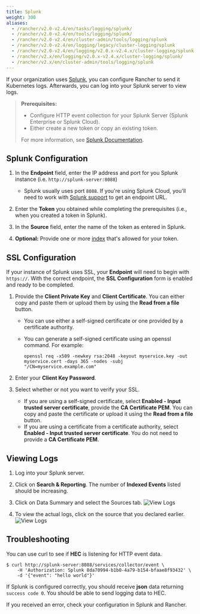 ```yaml
---
title: Splunk
weight: 300
aliases:
  - /rancher/v2.0-v2.4/en/tasks/logging/splunk/
  - /rancher/v2.0-v2.4/en/tools/logging/splunk/
  - /rancher/v2.0-v2.4/en/cluster-admin/tools/logging/splunk
  - /rancher/v2.0-v2.4/en/logging/legacy/cluster-logging/splunk
  - /rancher/v2.0-v2.4/en/logging/v2.0.x-v2.4.x/cluster-logging/splunk
  - /rancher/v2.x/en/logging/v2.0.x-v2.4.x/cluster-logging/splunk/
  - /rancher/v2.x/en/cluster-admin/tools/logging/splunk
---
```


If your organization uses [Splunk](https://www.splunk.com/), you can configure Rancher to send it Kubernetes logs. Afterwards, you can log into your Splunk server to view logs.

>**Prerequisites:**
>
>- Configure HTTP event collection for your Splunk Server (Splunk Enterprise or Splunk Cloud).
>- Either create a new token or copy an existing token.
>
>For more information, see [Splunk Documentation](http://docs.splunk.com/Documentation/Splunk/7.1.2/Data/UsetheHTTPEventCollector#About_Event_Collector_tokens).

## Splunk Configuration

1. In the **Endpoint** field, enter the IP address and port for you Splunk instance (i.e. `http://splunk-server:8088`)

    * Splunk usually uses port `8088`. If you're using Splunk Cloud, you'll need to work with [Splunk support](https://www.splunk.com/en_us/support-and-services.html) to get an endpoint URL.

1. Enter the **Token** you obtained while completing the prerequisites (i.e., when you created a token in Splunk).

1. In the **Source** field, enter the name of the token as entered in Splunk.

1. **Optional:** Provide one or more [index](http://docs.splunk.com/Documentation/Splunk/7.1.2/Indexer/Aboutindexesandindexers) that's allowed for your token.

## SSL Configuration

If your instance of Splunk uses SSL, your **Endpoint** will need to begin with `https://`. With the correct endpoint, the **SSL Configuration** form is enabled and ready to be completed.

1. Provide the **Client Private Key** and **Client Certificate**. You can either copy and paste them or upload them by using the **Read from a file** button.

    - You can use either a self-signed certificate or one provided by a certificate authority.

    - You can generate a self-signed certificate using an openssl command. For example:

         ```
         openssl req -x509 -newkey rsa:2048 -keyout myservice.key -out myservice.cert -days 365 -nodes -subj "/CN=myservice.example.com"
         ```

1. Enter your **Client Key Password**.

1. Select whether or not you want to verify your SSL.

    * If you are using a self-signed certificate, select **Enabled - Input trusted server certificate**, provide the **CA Certificate PEM**. You can copy and paste the certificate or upload it using the **Read from a file** button.  
    * If you are using a certificate from a certificate authority, select **Enabled - Input trusted server certificate**. You do not need to provide a **CA Certificate PEM**.

## Viewing Logs

1. Log into your Splunk server.

1. Click on **Search & Reporting**. The number of **Indexed Events** listed should be increasing.

1. Click on Data Summary and select the Sources tab.
  ![View Logs]({{<baseurl>}}/img/rancher/splunk/splunk4.jpg)

1. To view the actual logs, click on the source that you declared earlier.
  ![View Logs]({{<baseurl>}}/img/rancher/splunk/splunk5.jpg)

## Troubleshooting

You can use curl to see if **HEC** is listening for HTTP event data.

```
$ curl http://splunk-server:8088/services/collector/event \
    -H 'Authorization: Splunk 8da70994-b1b0-4a79-b154-bfaae8f93432' \
    -d '{"event": "hello world"}'
```

If Splunk is configured correctly, you should receive **json** data returning `success code 0`. You should be able
to send logging data to HEC.

If you received an error, check your configuration in Splunk and Rancher.
